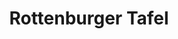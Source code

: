 ---
title: "Rottenburger Tafel"
url: /rottenburg-am-neckar/rottenburger-tafel/
shop: Gebrauchtwaren
---